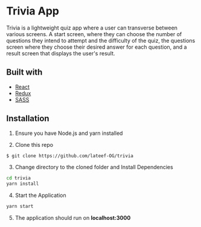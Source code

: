# Trivia App
Trivia is a lightweight quiz app where a user can transverse between various screens. A start screen, where they can choose the number of questions they intend to attempt and the difficulty of the quiz, the questions screen where they choose their desired answer for each question, and a result screen that displays the user's result.

## Built with
- [React](https://reactjs.org/)
- [Redux](https://redux.js.org/)
- [SASS](https://sass-lang.com/)

## Installation
1. Ensure you have Node.js and yarn installed

2. Clone this repo
```bash
$ git clone https://github.com/lateef-OG/trivia
```
3. Change directory to the cloned folder and Install Dependencies
```bash
cd trivia
yarn install
```
4. Start the Application
```bash
yarn start
```
5. The application should run on **localhost:3000**